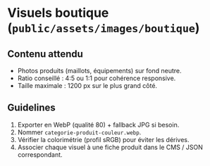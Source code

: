 # Visuels boutique (`public/assets/images/boutique`)

## Contenu attendu

- Photos produits (maillots, équipements) sur fond neutre.
- Ratio conseillé : 4:5 ou 1:1 pour cohérence responsive.
- Taille maximale : 1200 px sur le plus grand côté.

## Guidelines

1. Exporter en WebP (qualité 80) + fallback JPG si besoin.
2. Nommer `categorie-produit-couleur.webp`.
3. Vérifier la colorimétrie (profil sRGB) pour éviter les dérives.
4. Associer chaque visuel à une fiche produit dans le CMS / JSON correspondant.
